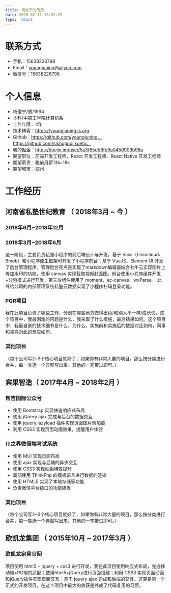 ```yaml
---
title: 杨俊宁的简历
date: 2020-02-11 18:52:37
type: 'about'
---
```


# 联系方式

* 手机：15638226798
* Email：youngjuning@aliyun.com
* 微信号：15638226798

# 个人信息

* 杨俊宁/男/1994
* 本科/中原工学院计算机系
* 工作年限：4年
* 技术博客：https://youngjuning.js.org
* Github：https://github.com/youngjuning、https://github.com/sishuguojixuefu、
* 我的掘金：https://juejin.im/user/5a3f85db6fb9a0450909b98a
* 期望职位：前端开发工程师，React 开发工程师、React Native 开发工程师
* 期望薪资：税前月薪13k~16k
* 期望城市：郑州

# 工作经历

## 河南省私塾世纪教育 （ 2018年3月 ~ 今 ）

### 2018年6月~2018年12月

### 2018年3月~2018年6月

这一阶段，主要负责私塾小程序的前后端设计与开发。基于 Sass（Leancloud、Bmob）和小程序原生框架可开发了小程序前台；基于 VueJS、Element UI 开发了后台管理程序。管理后台亮点是实现了markdown编辑器结合七牛云实现图片上传加水印的功能，使用 canvas 实现截取视频封面图。前台使用小程序组件开发+分包模式进行开发，第三放组件使用了 moment、ec-canvas、wxParse。 此外给公司的内部管理系统私塾云数据实现了小程序扫码登录功能。

### PQR项目

我在此项目负责了哪些工作，分别在哪些地方做得出色/和别人不一样/成长快，这个项目中，我最困难的问题是什么，我采取了什么措施，最后结果如何。这个项目中，我最自豪的技术细节是什么，为什么，实施前和实施后的数据对比如何，同事和领导对此的反应如何。

### 其他项目

（每个公司写2~3个核心项目就好了，如果你有非常大量的项目，那么按分类进行合并，每一类选一个典型写出来。其他的一笔带过即可。）

## 宾果智造（ 2017年4月 ~ 2018年2月 ）

### 帮吉国际公众号

- 使用 Bootstrap 实现快速响应式布局
- 使用 jQuery ajax 完成与后台的数据交互
- 使用 jquery.lazyload 插件实现页面图片懒加载
- 利用 CSS3 实现页面动画效果，提醒用户体验 

### 川之界微信端考试系统

- 使用 MUI 实现页面布局
- 使用 ajax 实现与后端的异步交互
- 使用 CSS3 实现动画特效提升
- 局部使用 ThinkPhp 的模板语言进行数据的渲染
- 使用 HTML5 实现了本地存储等功能
- 负责微信平台接口的功能研发

### 其他项目

（每个公司写2~3个核心项目就好了，如果你有非常大量的项目，那么按分类进行合并，每一类选一个典型写出来。其他的一笔带过即可。）

## 欧凯龙集团 （ 2015年10月 ~ 2017年3月 ）

### 欧凯龙家具官网

项目使用 html5 + jquery + css3 进行开发，我在此项目使用响应式布局，完成移动端+PC端的适配；使用html5+jQuery进行页面搭建；利用 CSS3 实现页面动画和jQuery插件实现页面交互；基于 jquery ajax 完成和后端的交互。这算是第一个正式的开发项目，在这个项目中最大的收获是养成了代码复用的习惯。
